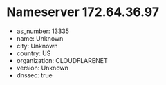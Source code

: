 # Nameserver 172.64.36.97

* as_number: 13335
* name: Unknown
* city: Unknown
* country: US
* organization: CLOUDFLARENET
* version: Unknown
* dnssec: true
